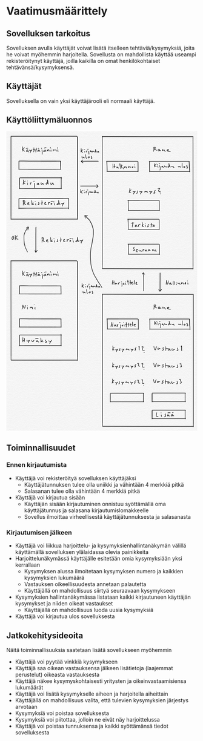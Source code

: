 # Vaatimusmäärittely

## Sovelluksen tarkoitus

Sovelluksen avulla käyttäjät voivat lisätä itselleen tehtäviä/kysymyksiä, joita he voivat myöhemmin harjoitella. Sovellusta on mahdollista käyttää useampi rekisteröitynyt käyttäjä, joilla kaikilla on omat henkilökohtaiset tehtävänsä/kysymyksensä.

## Käyttäjät

Sovelluksella on vain yksi käyttäjärooli eli normaali käyttäjä.

## Käyttöliittymäluonnos

<img src="https://github.com/omacode/ot-harjoitustyo/blob/master/dokumentointi/kuvat/kayttoliittymaluonnos.jpg" width="750">

## Toiminnallisuudet

### Ennen kirjautumista

- Käyttäjä voi rekisteröityä sovelluksen käyttäjäksi
  - Käyttäjätunnuksen tulee olla uniikki ja vähintään 4 merkkiä pitkä
  - Salasanan tulee olla vähintään 4 merkkiä pitkä
- Käyttäjä voi kirjautua sisään
  - Käyttäjän sisään kirjautuminen onnistuu syöttämällä oma käyttäjätunnus ja salasana kirjautumislomakkeelle
  - Sovellus ilmoittaa virheellisestä käyttäjätunnuksesta ja salasanasta

### Kirjautumisen jälkeen

- Käyttäjä voi liikkua harjoittelu- ja kysymyksienhallintanäkymän välillä käyttämällä sovelluksen ylälaidassa olevia painikkeita
- Harjoittelunäkymässä käyttäjälle esitetään omia kysymyksiään yksi kerrallaan
  - Kysymyksen alussa ilmoitetaan kysymyksen numero ja kaikkien kysymyksien lukumäärä
  - Vastauksen oikeellisuudesta annetaan palautetta
  - Käyttäjällä on mahdollisuus siirtyä seuraavaan kysymykseen
- Kysymyksien hallintanäkymässa listataan kaikki kirjautuneen käyttäjän kysymykset ja niiden oikeat vastaukset
  - Käyttäjällä on mahdollisuus luoda uusia kysymyksiä
- Käyttäjä voi kirjautua ulos sovelluksesta

## Jatkokehitysideoita

Näitä toiminnallisuuksia saatetaan lisätä sovellukseen myöhemmin

- Käyttäjä voi pyytää vinkkiä kysymykseen
- Käyttäjä saa oikean vastauksensa jälkeen lisätietoja (laajemmat perustelut) oikeasta vastauksesta
- Käyttäjä näkee kysymyskohtaisesti yritysten ja oikeinvastaamisiensa lukumäärät
- Käyttäjä voi lisätä kysymykselle aiheen ja harjoitella aiheittain
- Käyttäjällä on mahdollisuus valita, että tulevien kysymyksien järjestys arvotaan
- Kysymyksiä voi poistaa sovelluksesta
- Kysymyksiä voi piitottaa, jolloin ne eivät näy harjoittelussa
- Käyttäjä voi poistaa tunnuksensa ja kaikki syöttämänsä tiedot sovelluksesta
